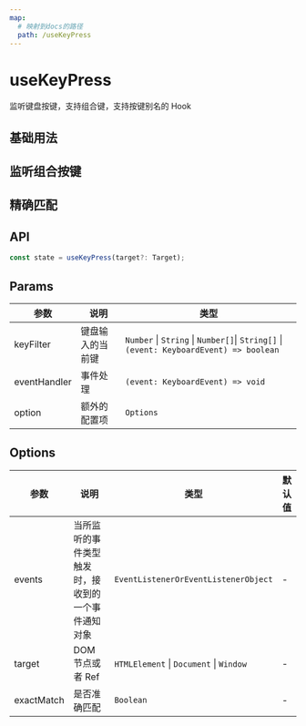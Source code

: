 ```yaml
---
map:
  # 映射到docs的路径
  path: /useKeyPress
---
```


# useKeyPress

监听键盘按键，支持组合键，支持按键别名的 Hook

## 基础用法

<demo src="./demo/demo.vue"
  language="vue"
  title="基本用法"
  desc="支持键盘事件中的 keyCode 和别名，请按 ArrowUp 或 ArrowDown 键进行演示。"> </demo>

## 监听组合按键

<demo src="./demo/demo1.vue"
  language="vue"
  title="监听组合键"
  desc=""> </demo>

## 精确匹配

<demo src="./demo/demo2.vue"
  language="vue"
  title="精确匹配"
  desc="通过配置 exactMatch, 开启精确匹配。比如按 [shift + c] ，不会触发 [c]。"> </demo>

## API

```typescript
const state = useKeyPress(target?: Target);
```

## Params

| 参数 | 说明 | 类型 |
| --- | --- | --- |
| keyFilter | 键盘输入的当前键 | `Number` \| `String` \| `Number[]`\| `String[]` \|`(event: KeyboardEvent) => boolean` |
| eventHandler | 事件处理 | `(event: KeyboardEvent) => void` |
| option | 额外的配置项 | `Options` |

## Options

| 参数 | 说明 | 类型 | 默认值 |
| --- | --- | --- | --- |
| events | 当所监听的事件类型触发时，接收到的一个事件通知对象 | `EventListenerOrEventListenerObject` | - |
| target | DOM 节点或者 Ref | `HTMLElement` \| `Document` \| `Window` | - |
| exactMatch | 是否准确匹配 | `Boolean` | - |
